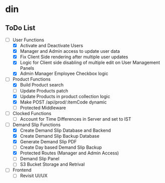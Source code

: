 # din

## ToDo List
- [ ] User Functions
    - [x] Activate and Deactivate Users
    - [x] Manager and Admin access to update user data
    - [x] Fix Client Side rendering after multiple user updates
    - [x] Logic for Client side disabling of multiple edit on User
    Management Panels
    - [x] Admin Manager Employee Checkbox logic

- [ ] Product Functions
    - [x] Build Product search
    - [ ] Update Products patch
    - [x] Update Products in product collection logic
    - [x] Make POST /api/prod/:itemCode dynamic
    - [ ] Protected Middleware

- [ ] Clocked Functions
    - [ ] Account for Time Differences in Server and set to IST

- [ ] Demand Slip Functions
    - [x] Create Demand Slip Database and Backend
    - [x] Create Demand Slip Backup Database
    - [x] Generate Demand Slip PDF
    - [ ] Create Day based Demand Slip Backup
    - [x] Protected Routes (Manager and Admin Access)
    - [ ] Demand Slip Panel
    - [ ] S3 Bucket Storage and Retrival

- [ ] Frontend
    - [ ] Revisit UI/UX